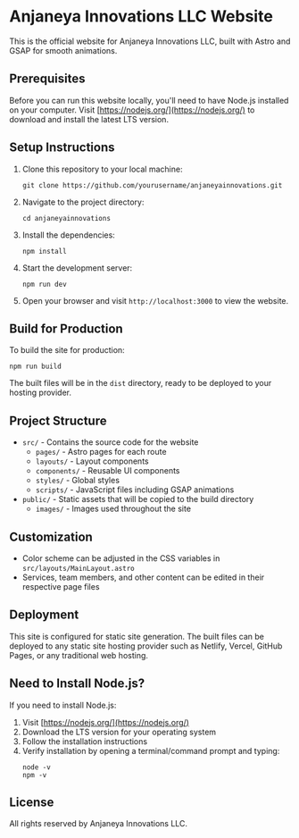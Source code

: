 # Anjaneya Innovations LLC Website

This is the official website for Anjaneya Innovations LLC, built with Astro and GSAP for smooth animations.

## Prerequisites

Before you can run this website locally, you'll need to have Node.js installed on your computer. Visit [https://nodejs.org/](https://nodejs.org/) to download and install the latest LTS version.

## Setup Instructions

1. Clone this repository to your local machine:
   ```
   git clone https://github.com/yourusername/anjaneyainnovations.git
   ```

2. Navigate to the project directory:
   ```
   cd anjaneyainnovations
   ```

3. Install the dependencies:
   ```
   npm install
   ```

4. Start the development server:
   ```
   npm run dev
   ```

5. Open your browser and visit `http://localhost:3000` to view the website.

## Build for Production

To build the site for production:

```
npm run build
```

The built files will be in the `dist` directory, ready to be deployed to your hosting provider.

## Project Structure

- `src/` - Contains the source code for the website
  - `pages/` - Astro pages for each route
  - `layouts/` - Layout components
  - `components/` - Reusable UI components
  - `styles/` - Global styles
  - `scripts/` - JavaScript files including GSAP animations
- `public/` - Static assets that will be copied to the build directory
  - `images/` - Images used throughout the site

## Customization

- Color scheme can be adjusted in the CSS variables in `src/layouts/MainLayout.astro`
- Services, team members, and other content can be edited in their respective page files

## Deployment

This site is configured for static site generation. The built files can be deployed to any static site hosting provider such as Netlify, Vercel, GitHub Pages, or any traditional web hosting.

## Need to Install Node.js?

If you need to install Node.js:

1. Visit [https://nodejs.org/](https://nodejs.org/)
2. Download the LTS version for your operating system
3. Follow the installation instructions
4. Verify installation by opening a terminal/command prompt and typing:
   ```
   node -v
   npm -v
   ```

## License

All rights reserved by Anjaneya Innovations LLC. 